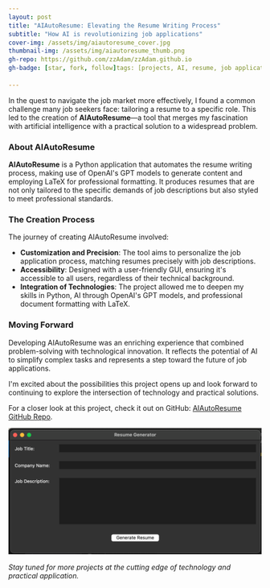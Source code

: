 ```yaml
---
layout: post
title: "AIAutoResume: Elevating the Resume Writing Process"
subtitle: "How AI is revolutionizing job applications"
cover-img: /assets/img/aiautoresume_cover.jpg
thumbnail-img: /assets/img/aiautoresume_thumb.png
gh-repo: https://github.com/zzAdam/zzAdam.github.io
gh-badge: [star, fork, follow]tags: [projects, AI, resume, job application]

---
```


In the quest to navigate the job market more effectively, I found a common challenge many job seekers face: tailoring a resume to a specific role. This led to the creation of **AIAutoResume**—a tool that merges my fascination with artificial intelligence with a practical solution to a widespread problem.

### About AIAutoResume

**AIAutoResume** is a Python application that automates the resume writing process, making use of OpenAI's GPT models to generate content and employing LaTeX for professional formatting. It produces resumes that are not only tailored to the specific demands of job descriptions but also styled to meet professional standards.

### The Creation Process

The journey of creating AIAutoResume involved:

- **Customization and Precision**: The tool aims to personalize the job application process, matching resumes precisely with job descriptions.
- **Accessibility**: Designed with a user-friendly GUI, ensuring it's accessible to all users, regardless of their technical background.
- **Integration of Technologies**: The project allowed me to deepen my skills in Python, AI through OpenAI's GPT models, and professional document formatting with LaTeX.

### Moving Forward

Developing AIAutoResume was an enriching experience that combined problem-solving with technological innovation. It reflects the potential of AI to simplify complex tasks and represents a step toward the future of job applications. 

I'm excited about the possibilities this project opens up and look forward to continuing to explore the intersection of technology and practical solutions.

For a closer look at this project, check it out on GitHub: [AIAutoResume GitHub Repo](https://github.com/zzAdam/AI_Resume_Maker).

![AIAutoResume Screenshot](/assets/img/aiautoresume_screenshot.png)

*Stay tuned for more projects at the cutting edge of technology and practical application.*
